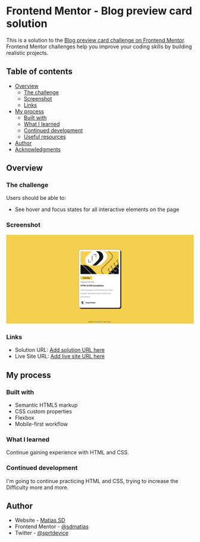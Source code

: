 # Frontend Mentor - Blog preview card solution

This is a solution to the [Blog preview card challenge on Frontend Mentor](https://www.frontendmentor.io/challenges/blog-preview-card-ckPaj01IcS). Frontend Mentor challenges help you improve your coding skills by building realistic projects. 

## Table of contents

- [Overview](#overview)
  - [The challenge](#the-challenge)
  - [Screenshot](#screenshot)
  - [Links](#links)
- [My process](#my-process)
  - [Built with](#built-with)
  - [What I learned](#what-i-learned)
  - [Continued development](#continued-development)
  - [Useful resources](#useful-resources)
- [Author](#author)
- [Acknowledgments](#acknowledgments)


## Overview

### The challenge

Users should be able to:

- See hover and focus states for all interactive elements on the page

### Screenshot

![](./screenshot.jpg)


### Links

- Solution URL: [Add solution URL here](https://github.com/sdmatias/blog-preview-card)
- Live Site URL: [Add live site URL here](https://sdmatias.github.io/blog-preview-card/)

## My process

### Built with

- Semantic HTML5 markup
- CSS custom properties
- Flexbox
- Mobile-first workflow

### What I learned

Continue gaining experience with HTML and CSS.

### Continued development

I'm going to continue practicing HTML and CSS, trying to increase the Difficulty more and more.



## Author

- Website - [Matias SD](https://github.com/sdmatias)
- Frontend Mentor - [@sdmatias](https://www.frontendmentor.io/profile/sdmatias)
- Twitter - [@sprtdevice](https://www.twitter.com/sprtdevice)
